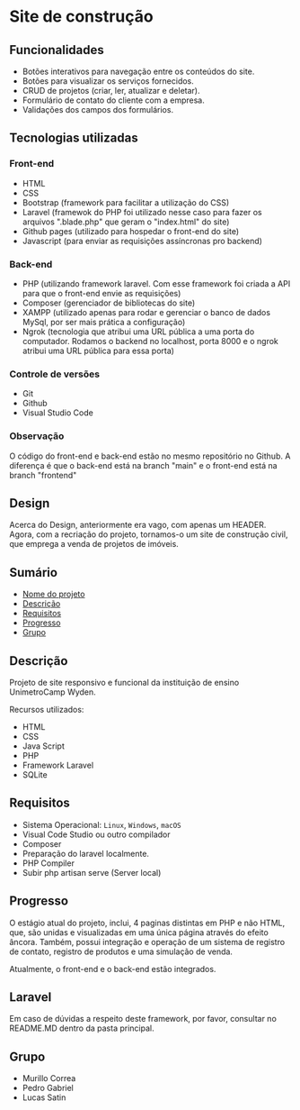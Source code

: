# Site de construção

## Funcionalidades
* Botões interativos para navegação entre os conteúdos do site.
* Botões para visualizar os serviços fornecidos.
* CRUD de projetos (criar, ler, atualizar e deletar). 
* Formulário de contato do cliente com a empresa.
* Validações dos campos dos formulários.

## Tecnologias utilizadas
### Front-end
* HTML
* CSS
* Bootstrap (framework para facilitar a utilização do CSS)
* Laravel (framewok do PHP foi utilizado nesse caso para fazer os arquivos ".blade.php" que geram o "index.html" do site)
* Github pages (utilizado para hospedar o front-end do site)
* Javascript (para enviar as requisições assíncronas pro backend)

### Back-end
* PHP (utilizando framework laravel. Com esse framework foi criada a API para que o front-end envie as requisições)
* Composer (gerenciador de bibliotecas do site)
* XAMPP (utilizado apenas para rodar e gerenciar o banco de dados MySql, por ser mais prática a configuração)
* Ngrok (tecnologia que atribui uma URL pública a uma porta do computador. Rodamos o backend no localhost, porta 8000 e o ngrok atribui uma URL pública para essa porta)
### Controle de versões
* Git
* Github
* Visual Studio Code
### Observação
O código do front-end e back-end estão no mesmo repositório no Github. A diferença é que o back-end está na branch "main" e o front-end está na branch "frontend"

## Design
 
Acerca do Design, anteriormente era vago, com apenas um HEADER. Agora, com a recriação do projeto, tornamos-o um site de construção civil, que emprega a venda
de projetos de imóveis.

## Sumário

- [Nome do projeto](#nomedoprojeto)
- [Descrição](#descrição)
- [Requisitos](#requisitos)
- [Progresso](#progresso)
- [Grupo](#grupo)

## Descrição

Projeto de site responsivo e funcional da instituição de ensino UnimetroCamp Wyden.

Recursos utilizados:
 - HTML 
 - CSS
 - Java Script
 - PHP
 - Framework Laravel
 - SQLite

## Requisitos

- Sistema Operacional: `Linux`, `Windows`, `macOS`
- Visual Code Studio ou outro compilador
- Composer
- Preparação do laravel localmente.
- PHP Compiler
- Subir php artisan serve (Server local)

## Progresso

O estágio atual do projeto, inclui, 4 paginas distintas em PHP e não HTML, que, são unidas e visualizadas em uma única página através
do efeito âncora. Também, possui integração e operação de um sistema de registro de contato, registro de produtos e uma simulação de venda.

Atualmente, o front-end e o back-end estão integrados.

## Laravel

Em caso de dúvidas a respeito deste framework, por favor, consultar no README.MD dentro da pasta principal.

## Grupo

 - Murillo Correa
 - Pedro Gabriel
 - Lucas Satin
